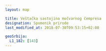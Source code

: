 ```yaml
---
layout: map

title: Veštačka sastojina močvarnog čempresa
designation: Spomenik prirode
last_modified_at: 2018-07-30T09:53:15+02:00

geoSrbija:
  L1_182: [143]
---
```

